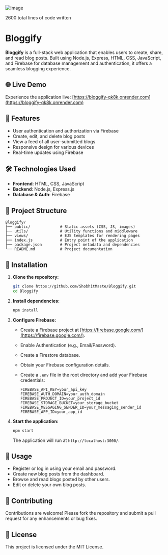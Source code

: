 ![image](https://github.com/user-attachments/assets/6f70d03f-2b7a-46c9-bd10-f566dffac52b)
  
  2600 total lines of code written

  
# Bloggify

**Bloggify** is a full-stack web application that enables users to create, share, and read blog posts. Built using Node.js, Express, HTML, CSS, JavaScript, and Firebase for database management and authentication, it offers a seamless blogging experience.

## 🌐 Live Demo

Experience the application live: [https://bloggify-qk8k.onrender.com](https://bloggify-qk8k.onrender.com)

## 🚀 Features

- User authentication and authorization via Firebase
- Create, edit, and delete blog posts
- View a feed of all user-submitted blogs
- Responsive design for various devices
- Real-time updates using Firebase

## 🛠️ Technologies Used

- **Frontend**: HTML, CSS, JavaScript
- **Backend**: Node.js, Express.js
- **Database & Auth**: Firebase

## 📂 Project Structure

```
Bloggify/
├── public/             # Static assets (CSS, JS, images)
├── utils/              # Utility functions and middleware
├── views/              # EJS templates for rendering pages
├── index.js            # Entry point of the application
├── package.json        # Project metadata and dependencies
└── README.md           # Project documentation
```

## 🔧 Installation

1. **Clone the repository:**

   ```bash
   git clone https://github.com/ShobhitMaste/Bloggify.git
   cd Bloggify
   ```

2. **Install dependencies:**

   ```bash
   npm install
   ```

3. **Configure Firebase:**

   - Create a Firebase project at [https://firebase.google.com/](https://firebase.google.com/).
   - Enable Authentication (e.g., Email/Password).
   - Create a Firestore database.
   - Obtain your Firebase configuration details.
   - Create a `.env` file in the root directory and add your Firebase credentials:

     ```env
     FIREBASE_API_KEY=your_api_key
     FIREBASE_AUTH_DOMAIN=your_auth_domain
     FIREBASE_PROJECT_ID=your_project_id
     FIREBASE_STORAGE_BUCKET=your_storage_bucket
     FIREBASE_MESSAGING_SENDER_ID=your_messaging_sender_id
     FIREBASE_APP_ID=your_app_id
     ```

4. **Start the application:**

   ```bash
   npm start
   ```

   The application will run at `http://localhost:3000/`.

## 📝 Usage

- Register or log in using your email and password.
- Create new blog posts from the dashboard.
- Browse and read blogs posted by other users.
- Edit or delete your own blog posts.

## 🤝 Contributing

Contributions are welcome! Please fork the repository and submit a pull request for any enhancements or bug fixes.

## 📄 License

This project is licensed under the MIT License.
